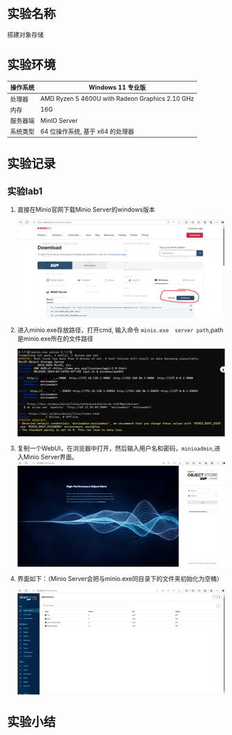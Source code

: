 # 实验名称

搭建对象存储

# 实验环境


| 操作系统 | Windows 11 专业版                                          |
| ---------- | ------------------------------------------------------------ |
| 处理器   | AMD Ryzen 5 4600U with Radeon Graphics            2.10 GHz |
| 内存     | 16G                                                        |
| 服务器端 | MinIO Server                                               |
| 系统类型 | 64 位操作系统, 基于 x64 的处理器                           |

# 实验记录

## 实验lab1

1. 直接在Minio官网下载Minio Server的windows版本

   ![1710894014706.png](./figure/1710894014706.png)
2. 进入minio.exe存放路径，打开cmd, 输入命令 `minio.exe  server path`,path是minio.exe所在的文件路径

   ![1710894174756.png](./figure/1710894174756.png)
3. 复制一个WebUI，在浏览器中打开，然后输入用户名和密码，`minioadmin`,进入Minio Server界面。![1710894311335.png](./figure/1710894311335.png)
4. 界面如下：（Minio Server会把与minio.exe同目录下的文件夹初始化为空桶）

   ![1710894390081.png](./figure/1710894390081.png)

# 实验小结
